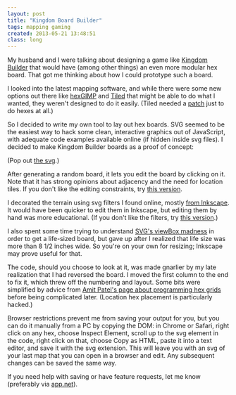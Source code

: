 ```yaml
---
layout: post
title: "Kingdom Board Builder"
tags: mapping gaming
created: 2013-05-21 13:48:51
class: long
---
```

My husband and I were talking about designing a game like [Kingdom Builder](http://en.wikipedia.org/wiki/Kingdom_Builder) that would have (among other things) an even more modular hex board. That got me thinking about how I could prototype such a board. 

I looked into the latest mapping software, and while there were some new options out there like [hexGIMP](http://axiscity.hexamon.net/users/isomage/gimp/hexgimp/) and [Tiled](http://www.mapeditor.org/) that might be able to do what I wanted, they weren't designed to do it easily. (Tiled needed a [patch](https://github.com/maq777/tiled) just to do hexes at all.)

So I decided to write my own tool to lay out hex boards. SVG seemed to be the easiest way to hack some clean, interactive graphics out of JavaScript, with adequate code examples available online (if hidden inside svg files). I decided to make Kingdom Builder boards as a proof of concept:

<object type="image/svg+xml" data="/files/svg/kbb-hexagons.svg" style="width:650px;height:500px;"></object>

(Pop out [the svg](/files/svg/kbb-hexagons.svg).)

After generating a random board, it lets you edit the board by clicking on it. Note that it has strong opinions about adjacency and the need for location tiles.  If you don't like the editing constraints, try [this version](/files/svg/kbb-hexagons-free.svg).

I decorated the terrain using svg filters I found online, mostly [from Inkscape](http://commons.wikimedia.org/wiki/File:Inkscape_filters_ABC.svg). It would have been quicker to edit them in Inkscape, but editing them by hand was more educational. (If you don't like the filters, try [this version](/files/svg/kbb-hexagons-flat.svg).)

I also spent some time trying to understand [SVG's viewBox madness](http://www.justinmccandless.com/blog/Making+Sense+of+SVG+viewBox%27s+Madness) in order to get a life-sized board, but gave up after I realized that life size was more than 8 1/2 inches wide. So you're on your own for resizing; Inkscape may prove useful for that. 

The code, should you choose to look at it, was made gnarlier by my late realization that I had reversed the board. I moved the first column to the end to fix it, which threw off the numbering and layout. Some bits were simplified by advice from [Amit Patel's page about programming hex grids](http://www.redblobgames.com/grids/hexagons/) before being complicated later. (Location hex placement is particularly hacked.)

Browser restrictions prevent me from saving your output for you, but you can do it manually from a PC by copying the DOM: in Chrome or Safari, right click on any hex, choose Inspect Element, scroll up to the svg element in the code, right click on that, choose Copy as HTML, paste it into a text editor, and save it with the svg extension. This will leave you with an svg of your last map that you can open in a browser and edit. Any subsequent changes can be saved the same way. 

If you need help with saving or have feature requests, let me know (preferably via [app.net](/stream/adn)).
